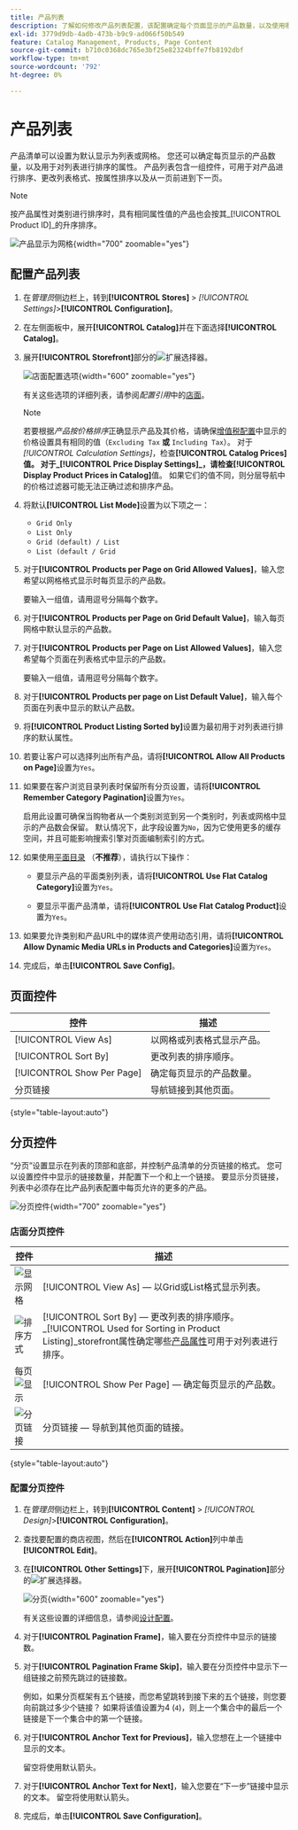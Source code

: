 ```yaml
---
title: 产品列表
description: 了解如何修改产品列表配置，该配置确定每个页面显示的产品数量，以及使用哪个属性对列表进行排序。
exl-id: 3779d9db-4adb-473b-b9c9-ad066f50b549
feature: Catalog Management, Products, Page Content
source-git-commit: b710c0368dc765e3bf25e82324bffe7fb8192dbf
workflow-type: tm+mt
source-wordcount: '792'
ht-degree: 0%

---
```


# 产品列表

产品清单可以设置为默认显示为列表或网格。 您还可以确定每页显示的产品数量，以及用于对列表进行排序的属性。 产品列表包含一组控件，可用于对产品进行排序、更改列表格式、按属性排序以及从一页前进到下一页。

>[!NOTE]
>
>按产品属性对类别进行排序时，具有相同属性值的产品也会按其&#x200B;_[!UICONTROL Product ID]_的升序排序。

![产品显示为网格](./assets/storefront-catalog-page.png){width="700" zoomable="yes"}

## 配置产品列表

1. 在&#x200B;_管理员_&#x200B;侧边栏上，转到&#x200B;**[!UICONTROL Stores]** > _[!UICONTROL Settings]_>**[!UICONTROL Configuration]**。

1. 在左侧面板中，展开&#x200B;**[!UICONTROL Catalog]**&#x200B;并在下面选择&#x200B;**[!UICONTROL Catalog]**。

1. 展开&#x200B;**[!UICONTROL Storefront]**&#x200B;部分的![扩展选择器](../assets/icon-display-expand.png)。

   ![店面配置选项](../configuration-reference/catalog/assets/catalog-storefront.png){width="600" zoomable="yes"}

   有关这些选项的详细列表，请参阅&#x200B;_配置引用_&#x200B;中的[店面](../configuration-reference/catalog/catalog.md#storefront)。

   >[!NOTE]
   >
   >若要根据&#x200B;_产品按价格排序_&#x200B;正确显示产品及其价格，请确保[增值税配置](../configuration-reference/sales/tax.md)中显示的价格设置具有相同的值（`Excluding Tax` **或** `Including Tax`）。 对于&#x200B;_[!UICONTROL Calculation Settings]_，检查&#x200B;**[!UICONTROL Catalog Prices]**值。 对于_[!UICONTROL Price Display Settings]_，请检查&#x200B;**[!UICONTROL Display Product Prices in Catalog]**&#x200B;值。 如果它们的值不同，则分层导航中的价格过滤器可能无法正确过滤和排序产品。

1. 将默认&#x200B;**[!UICONTROL List Mode]**&#x200B;设置为以下项之一：

   - `Grid Only`
   - `List Only`
   - `Grid (default) / List`
   - `List (default / Grid`

1. 对于&#x200B;**[!UICONTROL Products per Page on Grid Allowed Values]**，输入您希望以网格格式显示时每页显示的产品数。

   要输入一组值，请用逗号分隔每个数字。

1. 对于&#x200B;**[!UICONTROL Products per Page on Grid Default Value]**，输入每页网格中默认显示的产品数。

1. 对于&#x200B;**[!UICONTROL Products per Page on List Allowed Values]**，输入您希望每个页面在列表格式中显示的产品数。

   要输入一组值，请用逗号分隔每个数字。

1. 对于&#x200B;**[!UICONTROL Products per page on List Default Value]**，输入每个页面在列表中显示的默认产品数。

1. 将&#x200B;**[!UICONTROL Product Listing Sorted by]**&#x200B;设置为最初用于对列表进行排序的默认属性。

1. 若要让客户可以选择列出所有产品，请将&#x200B;**[!UICONTROL Allow All Products on Page]**&#x200B;设置为`Yes`。

1. 如果要在客户浏览目录列表时保留所有分页设置，请将&#x200B;**[!UICONTROL Remember Category Pagination]**&#x200B;设置为`Yes`。

   启用此设置可确保当购物者从一个类别浏览到另一个类别时，列表或网格中显示的产品数会保留。 默认情况下，此字段设置为`No`，因为它使用更多的缓存空间，并且可能影响搜索引擎对页面编制索引的方式。

1. 如果使用[平面目录](catalog-flat.md) （**不推荐**），请执行以下操作：

   - 要显示产品的平面类别列表，请将&#x200B;**[!UICONTROL Use Flat Catalog Category]**&#x200B;设置为`Yes`。

   - 要显示平面产品清单，请将&#x200B;**[!UICONTROL Use Flat Catalog Product]**&#x200B;设置为`Yes`。

1. 如果要允许类别和产品URL中的媒体资产使用动态引用，请将&#x200B;**[!UICONTROL Allow Dynamic Media URLs in Products and Categories]**&#x200B;设置为`Yes`。

1. 完成后，单击&#x200B;**[!UICONTROL Save Config]**。

## 页面控件

| 控件 | 描述 |
|--- |--- |
| [!UICONTROL View As] | 以网格或列表格式显示产品。 |
| [!UICONTROL Sort By] | 更改列表的排序顺序。 |
| [!UICONTROL Show Per Page] | 确定每页显示的产品数量。 |
| 分页链接 | 导航链接到其他页面。 |

{style="table-layout:auto"}

## 分页控件

“分页”设置显示在列表的顶部和底部，并控制产品清单的分页链接的格式。 您可以设置控件中显示的链接数量，并配置下一个和上一个链接。 要显示分页链接，列表中必须存在比产品列表配置中每页允许的更多的产品。

![分页控件](./assets/storefront-pagination-controls.png){width="700" zoomable="yes"}

### 店面分页控件

| 控件 | 描述 |
|--- |--- |
| ![显示网格](./assets/controls-pagination-list-grid.png) | [!UICONTROL View As] — 以Grid或List格式显示列表。 |
| ![排序方式](./assets/control-pagination-sort-by.png) | [!UICONTROL Sort By] — 更改列表的排序顺序。 _[!UICONTROL Used for Sorting in Product Listing]_storefront属性确定哪些[产品属性](../catalog/product-attributes.md)可用于对列表进行排序。 |
| 每页![显示](./assets/control-pagination-show-per-page.png) | [!UICONTROL Show Per Page] — 确定每页显示的产品数。 |
| ![分页链接](./assets/control-pagination.png) | 分页链接 — 导航到其他页面的链接。 |

{style="table-layout:auto"}

### 配置分页控件

1. 在&#x200B;_管理员_&#x200B;侧边栏上，转到&#x200B;**[!UICONTROL Content]** > _[!UICONTROL Design]_>**[!UICONTROL Configuration]**。

1. 查找要配置的商店视图，然后在&#x200B;**[!UICONTROL Action]**&#x200B;列中单击&#x200B;**[!UICONTROL Edit]**。

1. 在&#x200B;**[!UICONTROL Other Settings]**&#x200B;下，展开&#x200B;**[!UICONTROL Pagination]**&#x200B;部分的![扩展选择器](../assets/icon-display-expand.png)。

   ![分页](./assets/config-design-pagination.png){width="600" zoomable="yes"}

   有关这些设置的详细信息，请参阅[设计配置](../content-design/configuration.md)。

1. 对于&#x200B;**[!UICONTROL Pagination Frame]**，输入要在分页控件中显示的链接数。

1. 对于&#x200B;**[!UICONTROL Pagination Frame Skip]**，输入要在分页控件中显示下一组链接之前预先跳过的链接数。

   例如，如果分页框架有五个链接，而您希望跳转到接下来的五个链接，则您要向前跳过多少个链接？ 如果将该值设置为4 (`4`)，则上一个集合中的最后一个链接是下一个集合中的第一个链接。

1. 对于&#x200B;**[!UICONTROL Anchor Text for Previous]**，输入您想在上一个链接中显示的文本。

   留空将使用默认箭头。

1. 对于&#x200B;**[!UICONTROL Anchor Text for Next]**，输入您要在“下一步”链接中显示的文本。 留空将使用默认箭头。

1. 完成后，单击&#x200B;**[!UICONTROL Save Configuration]**。
